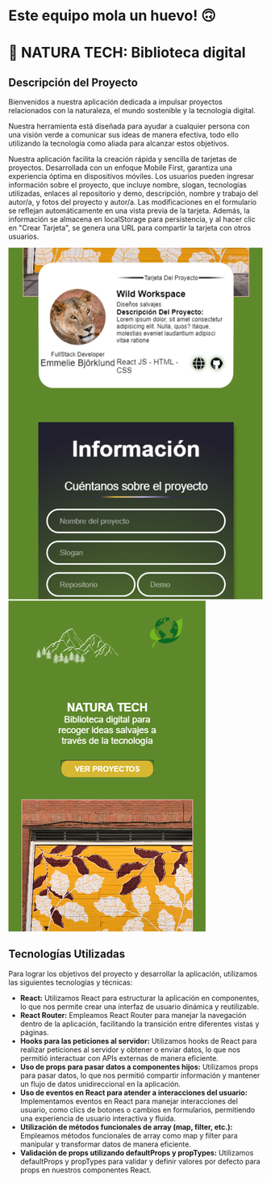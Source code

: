 # Este equipo mola un huevo! 🙃

# 🌿 NATURA TECH: Biblioteca digital

## Descripción del Proyecto

Bienvenidos a nuestra aplicación dedicada a impulsar proyectos relacionados con la naturaleza, el mundo sostenible y la tecnología digital.

Nuestra herramienta está diseñada para ayudar a cualquier persona con una visión verde a comunicar sus ideas de manera efectiva, todo ello utilizando la tecnología como aliada para alcanzar estos objetivos.

Nuestra aplicación facilita la creación rápida y sencilla de tarjetas de proyectos. Desarrollada con un enfoque Mobile First, garantiza una experiencia óptima en dispositivos móviles. Los usuarios pueden ingresar información sobre el proyecto, que incluye nombre, slogan, tecnologías utilizadas, enlaces al repositorio y demo, descripción, nombre y trabajo del autor/a, y fotos del proyecto y autor/a. Las modificaciones en el formulario se reflejan automáticamente en una vista previa de la tarjeta. Además, la información se almacena en localStorage para persistencia, y al hacer clic en "Crear Tarjeta", se genera una URL para compartir la tarjeta con otros usuarios.

![Captura de la página](src/images/captura1.png) ![Captura de la página](src/images/captura2.png)

## Tecnologías Utilizadas

Para lograr los objetivos del proyecto y desarrollar la aplicación, utilizamos las siguientes tecnologías y técnicas:

- **React:** Utilizamos React para estructurar la aplicación en componentes, lo que nos permite crear una interfaz de usuario dinámica y reutilizable.
- **React Router:** Empleamos React Router para manejar la navegación dentro de la aplicación, facilitando la transición entre diferentes vistas y páginas.
- **Hooks para las peticiones al servidor:** Utilizamos hooks de React para realizar peticiones al servidor y obtener o enviar datos, lo que nos permitió interactuar con APIs externas de manera eficiente.
- **Uso de props para pasar datos a componentes hijos:** Utilizamos props para pasar datos, lo que nos permitió compartir información y mantener un flujo de datos unidireccional en la aplicación.
- **Uso de eventos en React para atender a interacciones del usuario:** Implementamos eventos en React para manejar interacciones del usuario, como clics de botones o cambios en formularios, permitiendo una experiencia de usuario interactiva y fluida.
- **Utilización de métodos funcionales de array (map, filter, etc.):** Empleamos métodos funcionales de array como map y filter para manipular y transformar datos de manera eficiente.
- **Validación de props utilizando defaultProps y propTypes:** Utilizamos defaultProps y propTypes para validar y definir valores por defecto para props en nuestros componentes React.
